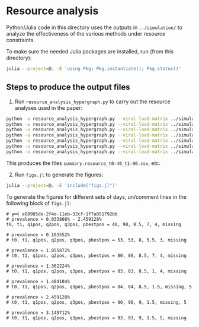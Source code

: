 # Resource analysis

Python/Julia code in this directory uses the outputs in `../simulation/`
to analyze the effectiveness of the various methods under resource constraints.

To make sure the needed Julia packages are installed, run (from this directory):

```bash
julia --project=@. -E 'using Pkg; Pkg.instantiate(); Pkg.status()'
```

## Steps to produce the output files

1. Run `resource_analysis_hypergraph.py` to carry out the resource analyses used in the paper:
```bash
python -u resource_analysis_hypergraph.py --viral-load-matrix ../simulation/Simulated_populations/seir_viral_loads_swab.viral_loads.npz --resultspath ../simulation/designs/ --savepath . --start-time 40 --end-time 90 --n-swabs-list 12 24 48 96 192 384 768 1536 3072 6144 --m-kits-list 12 24 48 96 192 384 768 1536 3072 6144
python -u resource_analysis_hypergraph.py --viral-load-matrix ../simulation/Simulated_populations/seir_viral_loads_swab.viral_loads.npz --resultspath ../simulation/designs/ --savepath . --start-time 53 --end-time 53 --n-swabs-list 12 24 48 96 192 384 768 1536 3072 6144 --m-kits-list 12 24 48 96 192 384 768 1536 3072 6144
python -u resource_analysis_hypergraph.py --viral-load-matrix ../simulation/Simulated_populations/seir_viral_loads_swab.viral_loads.npz --resultspath ../simulation/designs/ --savepath . --start-time 80 --end-time 80 --n-swabs-list 12 24 48 96 192 384 768 1536 3072 6144 --m-kits-list 12 24 48 96 192 384 768 1536 3072 6144
python -u resource_analysis_hypergraph.py --viral-load-matrix ../simulation/Simulated_populations/seir_viral_loads_swab.viral_loads.npz --resultspath ../simulation/designs/ --savepath . --start-time 83 --end-time 83 --n-swabs-list 12 24 48 96 192 384 768 1536 3072 6144 --m-kits-list 12 24 48 96 192 384 768 1536 3072 6144
python -u resource_analysis_hypergraph.py --viral-load-matrix ../simulation/Simulated_populations/seir_viral_loads_swab.viral_loads.npz --resultspath ../simulation/designs/ --savepath . --start-time 84 --end-time 84 --n-swabs-list 12 24 48 96 192 384 768 1536 3072 6144 --m-kits-list 12 24 48 96 192 384 768 1536 3072 6144
python -u resource_analysis_hypergraph.py --viral-load-matrix ../simulation/Simulated_populations/seir_viral_loads_swab.viral_loads.npz --resultspath ../simulation/designs/ --savepath . --start-time 90 --end-time 90 --n-swabs-list 12 24 48 96 192 384 768 1536 3072 6144 --m-kits-list 12 24 48 96 192 384 768 1536 3072 6144
python -u resource_analysis_hypergraph.py --viral-load-matrix ../simulation/Simulated_populations/seir_viral_loads_swab.viral_loads.npz --resultspath ../simulation/designs/ --savepath . --start-time 93 --end-time 93 --n-swabs-list 12 24 48 96 192 384 768 1536 3072 6144 --m-kits-list 12 24 48 96 192 384 768 1536 3072 6144
```
This produces the files `summary.resource_t0-40_t1-90.csv`, etc.

2. Run `figs.jl` to generate the figures:
```bash
julia --project=@. -E 'include("figs.jl")'
```
To generate the figures for different sets of days,
un/comment lines in the following block of `figs.jl`:
```
# ╔═╡ e88985de-2f4e-11eb-32cf-1f7a851792bb
# prevalence ≈ 0.033808% - 2.459128%
t0, t1, q1pos, q2pos, q3pos, pbestpos = 40, 90, 8.5, 7, 4, missing

# prevalence ≈ 0.103552%
# t0, t1, q1pos, q2pos, q3pos, pbestpos = 53, 53, 8, 5.5, 3, missing

# prevalence ≈ 1.055872%
# t0, t1, q1pos, q2pos, q3pos, pbestpos = 80, 80, 8.5, 7, 4, missing

# prevalence ≈ 1.362224%
# t0, t1, q1pos, q2pos, q3pos, pbestpos = 83, 83, 8.5, 1, 4, missing

# prevalence ≈ 1.484104%
# t0, t1, q1pos, q2pos, q3pos, pbestpos = 84, 84, 8.5, 1.5, missing, 5

# prevalence ≈ 2.459128%
# t0, t1, q1pos, q2pos, q3pos, pbestpos = 90, 90, 9, 1.5, missing, 5

# prevalence ≈ 3.149712%
# t0, t1, q1pos, q2pos, q3pos, pbestpos = 93, 93, 9, 1.5, 5, missing
```
